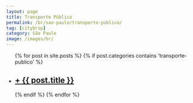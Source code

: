 ```yaml
---
layout: page
title: Transporte Público
permalink: /br/sao-paulo/transporte-publico/
tag: [citybrsp]
category: São Paulo
image: /images/br/
---
```


<div class="home">

  <ul class="post-list">
    {% for post in site.posts %}
      {% if post.categories contains 'transporte-publico' %}
      <li>
        <h2>
            <a class="post-link" href="{{ post.url | prepend: site.baseurl }}">+ {{ post.title }}</a>
        </h2>
      </li>
      {% endif %}
    {% endfor %}
  </ul>
</div>

